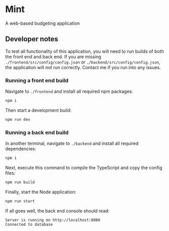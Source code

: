 # Mint

A web-based budgeting application

## Developer notes

To test all functionality of this application, you will need to run builds of both the front end and back end. If you are missing `./frontend/src/config/config.json` or `./backend/src/config/config.json`, the application will not run correctly. Contact me if you run into any issues.

### Running a front end build

Navigate to `./frontend` and install all required npm packages:

```bash
npm i
```

Then start a development build:

```bash
npm run dev
```

### Running a back end build

In another terminal, navigate to `./backend` and install all required dependencies:

```bash
npm i
```

Next, execute this command to compile the TypeScript and copy the config files:

```bash
npm run build
```

Finally, start the Node application:

```bash
npm run start
```

If all goes well, the back end console should read:

```
Server is running on http://localhost:8080
Connected to database
```
